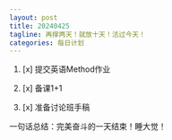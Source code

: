 ```yaml
---
layout: post
title: 20240425
tagline: 再撑两天！就放十天！活过今天！
categories: 每日计划
---
```




1. [x] 提交英语Method作业

2. [x] 备课1+1

3. [x] 准备讨论班手稿

一句话总结：完美奋斗的一天结束！睡大觉！
